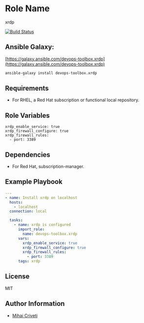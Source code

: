 Role Name
=========

xrdp

[![Build Status](https://travis-ci.org/cmihai-ansible/xrdp.svg?branch=master)](https://travis-ci.org/cmihai-ansible/xrdp)

Ansible Galaxy:
---------------

[https://galaxy.ansible.com/devops-toolbox.xrdp](https://galaxy.ansible.com/devops-toolbox.xrdp)

```bash
ansible-galaxy install devops-toolbox.xrdp
```

Requirements
------------

- For RHEL, a Red Hat subscription or functional local repository.

Role Variables
--------------

```
xrdp_enable_service: true
xrdp_firewall_configure: true
xrdp_firewall_rules:
  - port: 3389
```

Dependencies
------------

- For Red Hat, subscription-manager.

Example Playbook
----------------

```yaml
---
- name: Install xrdp on localhost
  hosts:
    - localhost
  connection: local

  tasks:
    - name: xrdp is configured
      import_role:
        name: devops-toolbox.xrdp
      vars:
        xrdp_enable_service: true
        xrdp_firewall_configure: true
        xrdp_firewall_rules:
          - port: 3389
      tags: xrdp
```

License
-------

MIT

Author Information
------------------

- [Mihai Criveti](https://www.linkedin.com/in/devops-toolbox.)
